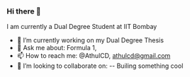 ### Hi there 👋

I am currently a Dual Degree Student at IIT Bombay


- 🔭 I’m currently working on my Dual Degree Thesis
- 💬 Ask me about: Formula 1, 
- 📫 How to reach me: @AthulCD, athulcd@gmail.com
- 👯 I’m looking to collaborate on:
-- Builing something cool
